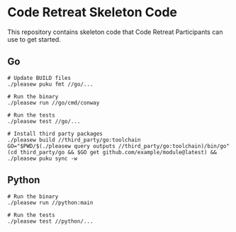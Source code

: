 # Code Retreat Skeleton Code

This repository contains skeleton code that Code Retreat Participants can use to get started.

## Go

```shell
# Update BUILD files
./pleasew puku fmt //go/...

# Run the binary
./pleasew run //go/cmd/conway

# Run the tests
./pleasew test //go/...

# Install third party packages
./pleasew build //third_party/go:toolchain
GO="$PWD/$(./pleasew query outputs //third_party/go:toolchain)/bin/go"
(cd third_party/go && $GO get github.com/example/module@latest) && ./pleasew puku sync -w
```

## Python

```shell
# Run the binary
./pleasew run //python:main

# Run the tests
./pleasew test //python/...
```
